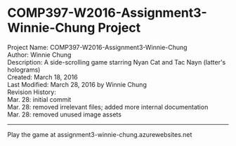 # COMP397-W2016-Assignment3-Winnie-Chung Project

Project Name: COMP397-W2016-Assignment3-Winnie-Chung  
Author: Winnie Chung  
Description: A side-scrolling game starring Nyan Cat and Tac Nayn (latter's holograms)  
Created: March 18, 2016  
Last Modified: March 28, 2016 by Winnie Chung  
Revision History:  
Mar. 28: initial commit  
Mar. 28: removed irrelevant files; added more internal documentation  
Mar. 28: removed unused image assets  
  
---
  
Play the game at assignment3-winnie-chung.azurewebsites.net